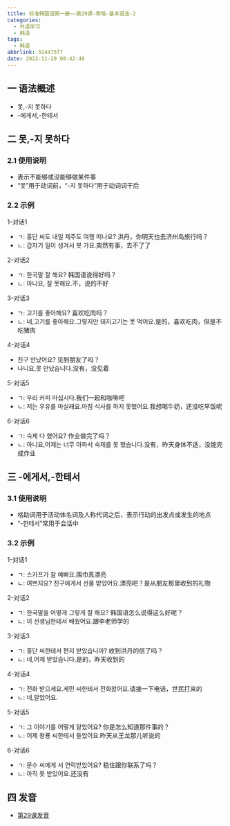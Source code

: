 ```yaml
---
title: 标准韩国语第一册——第29课-寒暄-基本语法-2
categories:
  - 外语学习
  - 韩语
tags:
  - 韩语
abbrlink: 314475f7
date: 2022-11-29 08:42:49
---
```

## 一 语法概述

* 못,-지 못하다
* -에게서,-한테서

<!--more-->

## 二  못,-지 못하다

### 2.1 使用说明

* 表示不能够或没能够做某件事
* “못”用于动词前，“-지 못하다”用于动词词干后

### 2.2 示例

1-对话1

* ㄱ: 홍단 씨도 내일 제주도 여행 떠나요? 洪丹，你明天也去济州岛旅行吗？
* ㄴ: 갑자기 일이 생겨서 봇 가요.突然有事，去不了了

2-对话2

* ㄱ: 한국말 잘 해요? 韩国语说得好吗？
* ㄴ: 아니요, 잘 못해요.不，说的不好

3-对话3

* ㄱ: 고기를 좋아해요? 喜欢吃肉吗？
* ㄴ: 네,고기를 좋아해요.그렇지만 돼지고기는 못 먹어요.是的，喜欢吃肉，但是不吃猪肉

4-对话4

* 친구 만났어요? 见到朋友了吗？
* 나니요,못 만났습니다.没有，没见着

5-对话5

* ㄱ: 우리 커피 마십시다.我们一起和咖啡吧
* ㄴ: 저는 우유를 마실래요.아침 식사를 하지 못했어요.我想喝牛奶，还没吃早饭呢

6-对话6

* ㄱ: 숙제 다 했어요? 作业做完了吗？
* ㄴ: 아니요,어제는  너무 아파서 숙제를 못 했습니다.没有，昨天身体不适，没能完成作业

## 三 -에게서,-한테서

### 3.1 使用说明

* 格助词用于活动体名词及人称代词之后，表示行动的出发点或发生的地点
* “-한테서”常用于会话中

### 3.2 示例

1-对话1

* ㄱ: 스카프가 참 예뻐요.围巾真漂亮
* ㄴ: 여쁘지요? 친구에게서 선물 받았어요.漂亮吧？是从朋友那里收到的礼物

2-对话2

* ㄱ: 한국말을 어떻게 그렇게 잘 해요? 韩国语怎么说得这么好呢？
* ㄴ: 이 선생님한테서 배웠어요.跟李老师学的

3-对话3

* ㄱ: 홍단 씨한테서 편지 받았습니까? 收到洪丹的信了吗？
* ㄴ: 네,어제 받았습니다.是的，昨天收到的

4-对话4

* ㄱ: 전화 받으세요.세민 씨한테서 전화왔어요.请接一下电话，世民打来的
* ㄴ: 네,알았어요.

5-对话5

* ㄱ: 그 이야기를 어떻게 알았어요? 你是怎么知道那件事的？
* ㄴ: 어제 왕룡 씨한테서 들었어요.昨天从王龙那儿听说的

6-对话6

* ㄱ: 문수 씨에게 서 연럭받았어요? 稳住跟你联系了吗？
* ㄴ: 아직 못 받있어요.还没有

## 四 发音

* [第29课发音][1]

[1]:https://biz.cli.im/test/GS485355?coding=J29cfB&qrurl=http%3A%2F%2Fqr31.cn%2FJ29cfB&gtype=2


